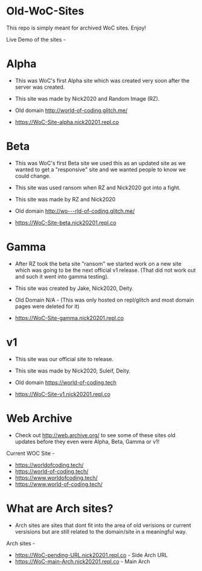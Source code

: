 # Old-WoC-Sites
This repo is simply meant for archived WoC sites. Enjoy!

Live Demo of the sites - 

# Alpha

* This was WoC's first Alpha site which was created very soon after the server was created.
* This site was made by Nick2020 and Random Image (RZ).
* Old domain http://world-of-coding.glitch.me/

* https://WoC-Site-alpha.nick20201.repl.co <br>

# Beta

* This was WoC's first Beta site we used this as an updated site as we wanted to get a "responsive" site and we wanted people to know we could change.
* This site was used ransom when RZ and Nick2020 got into a fight.
* This site was made by RZ and Nick2020
* Old domain http://wo---rld-of-coding.glitch.me/

* https://WoC-Site-beta.nick20201.repl.co <br>

# Gamma

* After RZ took the beta site "ransom" we started work on a new site which was going to be the next official v1 release. (That did not work out and such it went into gamma testing).
* This site was created by Jake, Nick2020, Deity.
* Old Domain N/A - (This was only hosted on repl/glitch and most domain pages were deleted for it)

* https://WoC-Site-gamma.nick20201.repl.co <br>

# v1

* This site was our official site to release.
* This site was made by Nick2020, Suleif, Deity.
* Old domain https://world-of-coding.tech

* https://WoC-Site-v1.nick20201.repl.co <br>

# Web Archive
* Check out http://web.archive.org/ to see some of these sites old updates before they even were Alpha, Beta, Gamma or v1!

Current WOC Site - 
* https://worldofcoding.tech/
* https://world-of-coding.tech/
* https://www.worldofcoding.tech/
* https://www.world-of-coding.tech/

# What are Arch sites?
* Arch sites are sites that dont fit into the area of old verisions or current versisions but are still related to the domain/site in a meaningful way.

Arch sites - 
* https://WoC-pending-URL.nick20201.repl.co - Side Arch URL
* https://WoC-main-Arch.nick20201.repl.co - Main Arch
